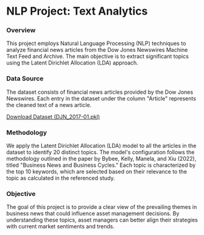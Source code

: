 # NLP Project: Text Analytics

### Overview
This project employs Natural Language Processing (NLP) techniques to analyze financial news articles from the Dow Jones Newswires Machine Text Feed and Archive. The main objective is to extract significant topics using the Latent Dirichlet Allocation (LDA) approach.

### Data Source
The dataset consists of financial news articles provided by the Dow Jones Newswires. Each entry in the dataset under the column "Article" represents the cleaned text of a news article.

[Download Dataset (DJN_2017-01.pkl)](https://www.dropbox.com/s/uaqtmfq2h61mvpy/DJN_2017-01.pkl?dl=0)


### Methodology
We apply the Latent Dirichlet Allocation (LDA) model to all the articles in the dataset to identify 20 distinct topics. The model's configuration follows the methodology outlined in the paper by Bybee, Kelly, Manela, and Xiu (2022), titled "Business News and Business Cycles." Each topic is characterized by the top 10 keywords, which are selected based on their relevance to the topic as calculated in the referenced study.

### Objective
The goal of this project is to provide a clear view of the prevailing themes in business news that could influence asset management decisions. By understanding these topics, asset managers can better align their strategies with current market sentiments and trends.
